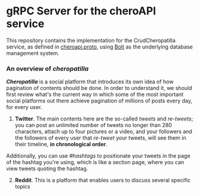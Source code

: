 # gRPC Server for the cheroAPI service

This repository contains the implementation for the CrudCheropatilla service, as defined in [cheroapi.proto](/internal/proto/cheroapi.proto), using [Bolt](https://github.com/etcd-io/bbolt) as the underlying database management system.

### An overview of ***cheropatilla***

***Cheropatilla*** is a social platform that introduces its own idea of how pagination of contents should be done. In order to understand it, we should first review what's the current way in which some of the most important social platforms out there achieve pagination of millions of posts every day, for every user.

1. **Twitter**. The main contents here are the so-called *tweets* and *re-tweets*; you can post an unlimited number of tweets no longer than 280 characters, attach up to four pictures or a video, and your followers and the followers of every user that *re-tweet* your tweets, will see them in their timeline, **in chronological order**.

Additionally, you can use *#hashtags* to positionate your tweets in the page of the hashtag you're using, which is like a section page, where you can view tweets quoting the hashtag.

2. **Reddit**. This is a platform that enables users to discuss several specific topics 
